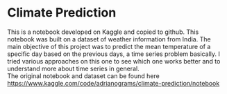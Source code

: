 # Climate Prediction
This is a notebook developed on Kaggle and copied to github. This notebook was built on a dataset of weather information from India. The main objective of this project was to predict the mean temperature of a specific day based on the previous days, a time series problem basically. I tried various approaches on this one to see  which one works better and to understand more about time series in general.\
The original notebook and dataset can be found here https://www.kaggle.com/code/adrianograms/climate-prediction/notebook
